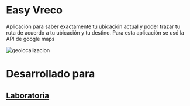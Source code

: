 # Easy Vreco
Aplicación para saber exactamente tu ubicación actual y poder trazar tu ruta de acuerdo a tu ubicación y tu destino. Para esta aplicación se usó la API de google maps


![geolocalizacion](https://user-images.githubusercontent.com/32285473/38064710-ecc1e7a4-32d5-11e8-9651-8ef66a0d7af0.png)

# Desarrollado para 

## [Laboratoria](http://laboratoria.la/)